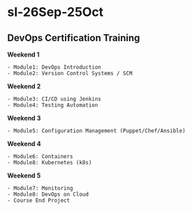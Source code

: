 # sl-26Sep-25Oct
## DevOps Certification Training

**Weekend 1**

    - Module1: DevOps Introduction
    - Module2: Version Control Systems / SCM

**Weekend 2**

    - Module3: CI/CD using Jenkins
    - Module4: Testing Automation

**Weekend 3**

    - Module5: Configuration Management (Puppet/Chef/Ansible)

**Weekend 4**

    - Module6: Containers
    - Module8: Kubernetes (k8s)
 
**Weekend 5**

    - Module7: Monitoring
    - Module8: DevOps on Cloud
    - Course End Project

